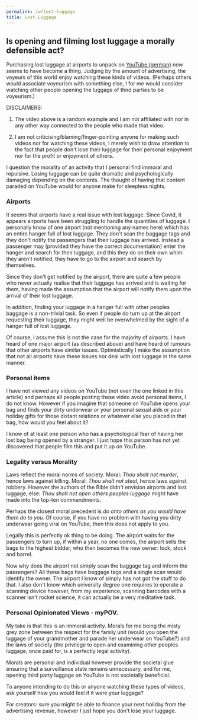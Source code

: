 ```yaml
---
permalink: /w/lost-luggage
title: Lost Luggage
---
```


## Is opening and filming lost luggage a morally defensible act?

Purchasing lost luggage at airports to unpack on [YouTube (german)](https://www.youtube.com/watch?v=zRlnhmv8RgY) now seems to have become a thing. Judging by the amount of advertising, the voyeurs of this world enjoy watching these kinds of videos. (Perhaps others would associate voyeurism with something else, I for me would consider watching other people opening the luggage of third parties to be voyeurism.)

DISCLAIMERS: 

1) The video above is a random example and I am not affiliated with nor in any other way connected to the people who made that video.

2) I am not criticising/blaming/finger-pointing anyone for making such videos nor for watching these videos, I merely wish to draw attention to the fact that people don't lose their luggage for their personal enjoyment nor for the profit or enjoyment of others.

I question the morality of an activity that I personal find immoral and repulsive. Losing luggage can be quite dramatic and psychologically damaging depending on the contents. The thought of having that content paraded on YouTube would for anyone make for sleepless nights.

### Airports

It seems that airports have a real issue with lost luggage. Since Covid, it appears airports have been struggling to handle the quantities of luggage. I personally know of one airport (not mentioning any names here) which has an entire hanger full of lost luggage. They don't scan the baggage tags and they don't notify the passengers that their luggage has arrived. Instead a passenger may (provided they have the correct documentation) enter the hanger and search for their luggage, and this they do on their own whim: they aren't notified, they have to go to the airport and search by themselves.

Since they don't get notified by the airport, there are quite a few people who never actually realise that their luggage has arrived and is waiting for them, having made the assumption that the airport will notify them upon the arrival of their lost luggage.

In addition, finding your luggage in a hanger full with other peoples baggage is a non-trivial task. So even if people do turn up at the airport requesting their luggage, they might well be overwhelmed by the sight of a hanger full of lost luggage.

Of course, I assume this is not the case for the majority of airports. I have heard of one major airport (as described above) and have heard of rumours that other airports have similar issues. Optimistically I make the assumption that not all airports have these issues nor deal with lost luggage in the same manner. 

### Personal items

I have not viewed any videos on YouTube (not even the one linked in this article) and perhaps all people posting these video avoid personal items, I do not know. However if you imagine that someone on YouTube opens your bag and finds your dirty underwear or your personal sexual aids or your holiday gifts for those distant relations or whatever else you placed in that bag, how would you feel about it?

I know of at least one person who has a psychological fear of having her lost bag being opened by a stranger. I just hope this person has not yet discovered that people film this and put it up on YouTube.

### Legality versus Morality

Laws reflect the moral norms of society. Moral: *Thou shalt not murder*, hence laws against killing. Moral: *Thou shalt not steal*, hence laws against robbery. However the authors of the Bible didn't envision airports and lost luggage, else: *Thou shalt not open others peoples luggage* might have made into the top-ten commandments.

Perhaps the closest moral precedent is *do onto others as you would have them do to you*. Of course, if you have no problem with having you dirty underwear going viral on YouTube, then this does not apply to you.

Legally this is perfectly ok thing to be doing. The airport waits for the passengers to turn up, if within a year, no one comes, the airport sells the bags to the highest bidder, who then becomes the new owner: lock, stock and barrel.

Now why does the airport not simply scan the baggage tag and inform the passengers? All these bags have baggage tags and a single scan would identify the owner. The airport I know of simply has not got the stuff to do that. I also don't know which university degree one requires to operate a scanning device however, from my experience, scanning barcodes with a scanner isn't rocket science, it can actually be a very meditative task.

### Personal Opinionated Views - myPOV.

My take is that this is an immoral activity. Morals for me being the misty grey zone between the respect for the family unit (would you open the luggage of your grandmother and parade her underwear on YouTube?) and the laws of society (the privilege to open and examining other peoples luggage, once paid for, is a perfectly legal activity). 

Morals are personal and individual however provide the societal glue ensuring that a surveillance state remains unnecessary, and for me, opening third party luggage on YouTube is not societally beneficial.

To anyone intending to do this or anyone watching these types of videos, ask yourself how you would feel if it were your luggage? 

For creators: sure you might be able to finance your next holiday from the advertising revenue, however I just hope you don't lose your luggage.